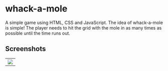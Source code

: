 # whack-a-mole

A simple game using HTML, CSS and JavaScript. The idea of whack-a-mole is simple! The player needs to hit the grid with the mole in as many times as possible until the time runs out.


## Screenshots
<table>
  <tr>
    <td>
      <img src="https://user-images.githubusercontent.com/47726255/95271643-c4db3300-0814-11eb-8615-0d6c8a10dc76.png">
    </td>
  </tr>
</table>